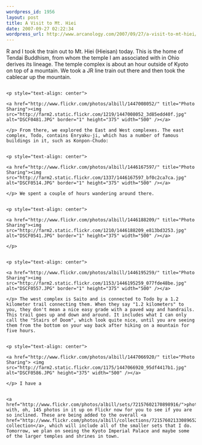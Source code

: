 ```yaml
--- 
wordpress_id: 1956
layout: post
title: A Visit to Mt. Hiei
date: 2007-09-27 02:22:34
wordpress_url: http://www.arcanology.com/2007/09/27/a-visit-to-mt-hiei/
---
```

R and I took the train out to Mt. Hiei (Hieisan) today. This is the home of Tendai Buddhism, from whom the temple I am associated with in Ohio derives its lineage. The temple complex is about an hour outside of Kyoto on top of a mountain. We took a JR line train out there and then took the cablecar up the mountain. <lj-cut text="Read more..."> 
                                                                                                                                                                                                                                                                                                                                                                                                                                                                                                                                                                                                                                                                                                                                                                                                                                                                        
                                                                                                                                                                                                                                                                                                                                                                                                                                                                                                                                                                                                                                                                                                                                                                                                                                                                        <p style="text-align: center">
                                                                                                                                                                                                                                                                                                                                                                                                                                                                                                                                                                                                                                                                                                                                                                                                                                                                          <a href="http://www.flickr.com/photos/albill/1447008052/" title="Photo Sharing"><img src="http://farm2.static.flickr.com/1219/1447008052_3d85edd40f.jpg" alt="DSCF0481.JPG" border="1" height="375" width="500" /></a>
                                                                                                                                                                                                                                                                                                                                                                                                                                                                                                                                                                                                                                                                                                                                                                                                                                                                        </p> From there, we explored the East and West complexes. The east complex, Todo, contains Enryaku-ji, which has a number of famous buildings in it, such as Konpon-Chudo: 
                                                                                                                                                                                                                                                                                                                                                                                                                                                                                                                                                                                                                                                                                                                                                                                                                                                                        
                                                                                                                                                                                                                                                                                                                                                                                                                                                                                                                                                                                                                                                                                                                                                                                                                                                                        <p style="text-align: center">
                                                                                                                                                                                                                                                                                                                                                                                                                                                                                                                                                                                                                                                                                                                                                                                                                                                                          <a href="http://www.flickr.com/photos/albill/1446167597/" title="Photo Sharing"><img src="http://farm2.static.flickr.com/1337/1446167597_bf0c2ca7ca.jpg" alt="DSCF0514.JPG" border="1" height="375" width="500" /></a>
                                                                                                                                                                                                                                                                                                                                                                                                                                                                                                                                                                                                                                                                                                                                                                                                                                                                        </p> We spent a couple of hours wandering around there. 
                                                                                                                                                                                                                                                                                                                                                                                                                                                                                                                                                                                                                                                                                                                                                                                                                                                                        
                                                                                                                                                                                                                                                                                                                                                                                                                                                                                                                                                                                                                                                                                                                                                                                                                                                                        <p style="text-align: center">
                                                                                                                                                                                                                                                                                                                                                                                                                                                                                                                                                                                                                                                                                                                                                                                                                                                                          <a href="http://www.flickr.com/photos/albill/1446188209/" title="Photo Sharing"><img src="http://farm2.static.flickr.com/1210/1446188209_e813bd3253.jpg" alt="DSCF0541.JPG" border="1" height="375" width="500" /></a>
                                                                                                                                                                                                                                                                                                                                                                                                                                                                                                                                                                                                                                                                                                                                                                                                                                                                        </p>
                                                                                                                                                                                                                                                                                                                                                                                                                                                                                                                                                                                                                                                                                                                                                                                                                                                                        
                                                                                                                                                                                                                                                                                                                                                                                                                                                                                                                                                                                                                                                                                                                                                                                                                                                                        <p style="text-align: center">
                                                                                                                                                                                                                                                                                                                                                                                                                                                                                                                                                                                                                                                                                                                                                                                                                                                                          <a href="http://www.flickr.com/photos/albill/1446195259/" title="Photo Sharing"><img src="http://farm2.static.flickr.com/1153/1446195259_077fde48be.jpg" alt="DSCF0557.JPG" border="1" height="375" width="500" /></a>
                                                                                                                                                                                                                                                                                                                                                                                                                                                                                                                                                                                                                                                                                                                                                                                                                                                                        </p> The west complex is Saito and is connected to Todo by a 1.2 kilometer trail connecting them. When they say "1.2 kilometers" to you, they don't mean a nice easy grade with a paved way and handrails. This trail goes up and down and around. It includes what I can only call the "Stairs of Doom", which look quite nice, until you are seeing them from the bottom on your way back after hiking on a mountain for five hours.
                                                                                                                                                                                                                                                                                                                                                                                                                                                                                                                                                                                                                                                                                                                                                                                                                                                                        
                                                                                                                                                                                                                                                                                                                                                                                                                                                                                                                                                                                                                                                                                                                                                                                                                                                                        <p style="text-align: center">
                                                                                                                                                                                                                                                                                                                                                                                                                                                                                                                                                                                                                                                                                                                                                                                                                                                                          <a href="http://www.flickr.com/photos/albill/1447066920/" title="Photo Sharing"> <img src="http://farm2.static.flickr.com/1175/1447066920_95df4417b1.jpg" alt="DSCF0586.JPG" height="375" width="500" /></a>
                                                                                                                                                                                                                                                                                                                                                                                                                                                                                                                                                                                                                                                                                                                                                                                                                                                                        </p> I have a 
                                                                                                                                                                                                                                                                                                                                                                                                                                                                                                                                                                                                                                                                                                                                                                                                                                                                        
                                                                                                                                                                                                                                                                                                                                                                                                                                                                                                                                                                                                                                                                                                                                                                                                                                                                        <a href="http://www.flickr.com/photos/albill/sets/72157602170898916/">photoset</a> with, oh, 145 photos in it up on Flickr now for you to see if you are so inclined. These are being added to the overall <a href="http://www.flickr.com/photos/albill/collections/72157602133089652/">Japan collection</a>, which will include all of the smaller sets that I do. Tomorrow, we plan on seeing the Kyoto Imperial Palace and maybe some of the larger temples and shrines in town.